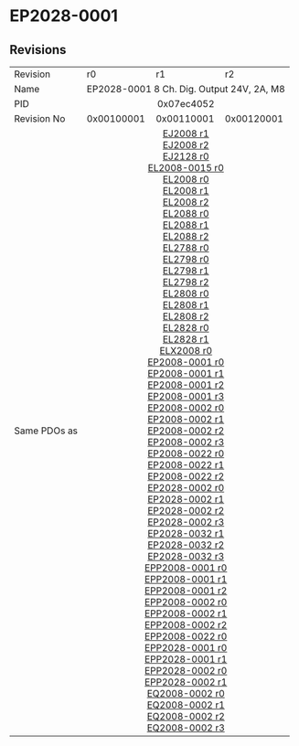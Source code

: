 # EP2028-0001

## Revisions
<table>
<tr>
<td>Revision</td>
<td>r0</td>
<td>r1</td>
<td>r2</td>
</tr>
<tr>
<td>Name</td>
<td colspan=3 align="center">EP2028-0001 8 Ch. Dig. Output 24V, 2A, M8</td>
</tr>
<tr>
<td>PID</td>
<td colspan=3 align="center">0x07ec4052</td>
</tr>
<tr>
<td>Revision No</td>
<td>0x00100001</td>
<td>0x00110001</td>
<td>0x00120001</td>
</tr>
<tr>
<td>Same PDOs as</td>
<td colspan=3 align="center"><a href="EJ2008.md">EJ2008 r1</a><br/><a href="EJ2008.md">EJ2008 r2</a><br/><a href="EJ2128.md">EJ2128 r0</a><br/><a href="EL2008-0015.md">EL2008-0015 r0</a><br/><a href="EL2008.md">EL2008 r0</a><br/><a href="EL2008.md">EL2008 r1</a><br/><a href="EL2008.md">EL2008 r2</a><br/><a href="EL2088.md">EL2088 r0</a><br/><a href="EL2088.md">EL2088 r1</a><br/><a href="EL2088.md">EL2088 r2</a><br/><a href="EL2788.md">EL2788 r0</a><br/><a href="EL2798.md">EL2798 r0</a><br/><a href="EL2798.md">EL2798 r1</a><br/><a href="EL2798.md">EL2798 r2</a><br/><a href="EL2808.md">EL2808 r0</a><br/><a href="EL2808.md">EL2808 r1</a><br/><a href="EL2808.md">EL2808 r2</a><br/><a href="EL2828.md">EL2828 r0</a><br/><a href="EL2828.md">EL2828 r1</a><br/><a href="ELX2008.md">ELX2008 r0</a><br/><a href="EP2008-0001.md">EP2008-0001 r0</a><br/><a href="EP2008-0001.md">EP2008-0001 r1</a><br/><a href="EP2008-0001.md">EP2008-0001 r2</a><br/><a href="EP2008-0001.md">EP2008-0001 r3</a><br/><a href="EP2008-0002.md">EP2008-0002 r0</a><br/><a href="EP2008-0002.md">EP2008-0002 r1</a><br/><a href="EP2008-0002.md">EP2008-0002 r2</a><br/><a href="EP2008-0002.md">EP2008-0002 r3</a><br/><a href="EP2008-0022.md">EP2008-0022 r0</a><br/><a href="EP2008-0022.md">EP2008-0022 r1</a><br/><a href="EP2008-0022.md">EP2008-0022 r2</a><br/><a href="EP2028-0002.md">EP2028-0002 r0</a><br/><a href="EP2028-0002.md">EP2028-0002 r1</a><br/><a href="EP2028-0002.md">EP2028-0002 r2</a><br/><a href="EP2028-0002.md">EP2028-0002 r3</a><br/><a href="EP2028-0032.md">EP2028-0032 r1</a><br/><a href="EP2028-0032.md">EP2028-0032 r2</a><br/><a href="EP2028-0032.md">EP2028-0032 r3</a><br/><a href="EPP2008-0001.md">EPP2008-0001 r0</a><br/><a href="EPP2008-0001.md">EPP2008-0001 r1</a><br/><a href="EPP2008-0001.md">EPP2008-0001 r2</a><br/><a href="EPP2008-0002.md">EPP2008-0002 r0</a><br/><a href="EPP2008-0002.md">EPP2008-0002 r1</a><br/><a href="EPP2008-0002.md">EPP2008-0002 r2</a><br/><a href="EPP2008-0022.md">EPP2008-0022 r0</a><br/><a href="EPP2028-0001.md">EPP2028-0001 r0</a><br/><a href="EPP2028-0001.md">EPP2028-0001 r1</a><br/><a href="EPP2028-0002.md">EPP2028-0002 r0</a><br/><a href="EPP2028-0002.md">EPP2028-0002 r1</a><br/><a href="EQ2008-0002.md">EQ2008-0002 r0</a><br/><a href="EQ2008-0002.md">EQ2008-0002 r1</a><br/><a href="EQ2008-0002.md">EQ2008-0002 r2</a><br/><a href="EQ2008-0002.md">EQ2008-0002 r3</a></td>
</tr>
</table>
